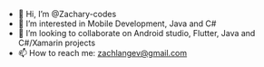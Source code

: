 - 👋 Hi, I’m @Zachary-codes
- 👀 I’m interested in Mobile Development, Java and C#
- 💞️ I’m looking to collaborate on Android studio, Flutter, Java and C#/Xamarin projects 
- 📫 How to reach me: zachlangev@gmail.com

<!---
Zachary-codes is a ✨ special ✨ repository because its `README.md` (this file) appears on your GitHub profile.
You can click the Preview link to take a look at your changes.
--->
